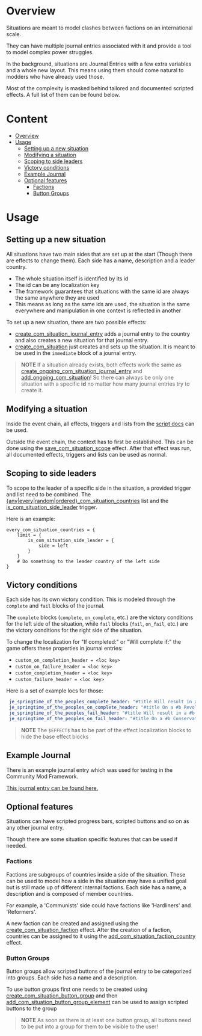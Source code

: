 # Overview
Situations are meant to model clashes between factions on an international scale.

They can have multiple journal entries associated with it and provide a tool to model complex power struggles.

In the background, situations are Journal Entries with a few extra variables and a whole new layout.
This means using them should come natural to modders who have already used those.

Most of the complexity is masked behind tailored and documented scripted effects.
A full list of them can be found below.



# Content
* [Overview](#overview)
* [Usage](#usage)
  * [Setting up a new situation](#setting-up-a-new-situation)
  * [Modifying a situation](#modifying-a-situation)
  * [Scoping to side leaders](#scoping-to-side-leaders)
  * [Victory conditions](#victory-conditions)
  * [Example Journal](#victory-conditions)
  * [Optional features](#optional-features)
    * [Factions](#factions)
    * [Button Groups](#button-groups)

# Usage
## Setting up a new situation
All situations have two main sides that are set up at the start (Though there are effects to change them).
Each side has a name, description and a leader country.

- The whole situation itself is identified by its id
- The id can be any localization key
- The framework guarantees that situations with the same id are always the same anywhere they are used
- This means as long as the same ids are used, the situation is the same everywhere and manipulation in one context is reflected in another

To set up a new situation, there are two possible effects:
* [create_com_situation_journal_entry](SITUATIONS_SCRIPT_DOCS.md#effect-create_com_situation_journal_entry) adds a journal entry to the country and also creates a new situation for that journal entry.
* [create_com_situation](SITUATIONS_SCRIPT_DOCS.md#effect-create_com_situation) just creates and sets up the situation. It is meant to be used in the `immediate` block of a journal entry.

> **NOTE** If a situation already exists,
> both effects work the same as [create_ongoing_com_situation_journal_entry](SITUATIONS_SCRIPT_DOCS.md#effect-create_ongoing_com_situation_journal_entry) and [add_ongoing_com_situation](SITUATIONS_SCRIPT_DOCS.md#effect-add_ongoing_com_situation)!
> So there can always be only one situation with a specific **id** no matter how many journal entries try to create it.

## Modifying a situation
Inside the event chain, all effects, triggers and lists from the [script docs](SITUATIONS_SCRIPT_DOCS.md) can be used.

Outside the event chain, the context has to first be established.
This can be done using the [save_com_situation_scope](SITUATIONS_SCRIPT_DOCS.md#effect-save_com_situation_scope) effect.
After that effect was run, all documented effects, triggers and lists can be used as normal.

## Scoping to side leaders
To scope to the leader of a specific side in the situation, a provided trigger and list need to be combined.
The [{any|every|random|ordered}_com_situation_countries](SITUATIONS_SCRIPT_DOCS.md#list-anyeveryrandomordered_com_situation_countries) list
and the  [is_com_situation_side_leader](SITUATIONS_SCRIPT_DOCS.md#trigger-is_com_situation_side_leader) trigger.

Here is an example:
```
every_com_situation_countries = {
    limit = {
        is_com_situation_side_leader = {
            side = left
        }
    }
    # Do something to the leader country of the left side
}
```

## Victory conditions
Each side has its own victory condition.
This is modeled through the `complete` and `fail` blocks of the journal.

The `complete` blocks (`complete`, `on_complete`, etc.)
are the victory conditions for the left side of the situation,
while `fail` blocks (`fail`, `on_fail`, etc.) are the victory conditions for the right side of the situation.

To change the localization for "If completed:" or "Will complete if:"
the game offers these properties in journal entries:
- `custom_on_completion_header = <loc key>`
- `custom_on_failure_header = <loc key>`
- `custom_completion_header = <loc key>`
- `custom_failure_header = <loc key>`

Here is a set of example locs for those:
```yaml
 je_springtime_of_the_peoples_complete_header: "#title Will result in a #b Revolutionary#! victory if:#!\n"
 je_springtime_of_the_peoples_on_complete_header: "#title On a #b Revolutionary#! victory:#!\n$EFFECT$"
 je_springtime_of_the_peoples_fail_header: "#title Will result in a #b Conservative#! victory if:#!\n"
 je_springtime_of_the_peoples_on_fail_header: "#title On a #b Conservative#! victory:#!\n$EFFECT$"
```
> **NOTE** The `$EFFECT$` has to be part of the effect localization blocks to hide the base effect blocks

## Example Journal
There is an example journal entry which was used for testing in the Community Mod Framework.

[This journal entry can be found here.](/common/journal_entries/com_rise_of_communism.txt)

## Optional features
Situations can have scripted progress bars, scripted buttons and so on as any other journal entry.

Though there are some situation specific features that can be used if needed.

### Factions
Factions are subgroups of countries inside a side of the situation.
These can be used to model how a side in the situation may have a unified goal but is still made up of different internal factions.
Each side has a name, a description and is composed of member countries.

For example, a 'Communists' side could have factions like 'Hardliners' and 'Reformers'.

A new faction can be created and assigned using the [create_com_situation_faction](SITUATIONS_SCRIPT_DOCS.md#effect-create_com_situation_faction) effect.
After the creation of a faction,
countries can be assigned to it using the [add_com_situation_faction_country](SITUATIONS_SCRIPT_DOCS.md#effect-add_com_situation_faction_country) effect.

### Button Groups
Button groups allow scripted buttons of the journal entry to be categorized into groups.
Each side has a name and a description.

To use button groups first one needs to be created using [create_com_situation_button_group](SITUATIONS_SCRIPT_DOCS.md#effect-create_com_situation_button_group)
and then [add_com_situation_button_group_element](SITUATIONS_SCRIPT_DOCS.md#effect-add_com_situation_button_group_element) can be used to assign scripted buttons to the group

> **NOTE** As soon as there is at least one button group, all buttons need to be put into a group for them to be visible to the user!